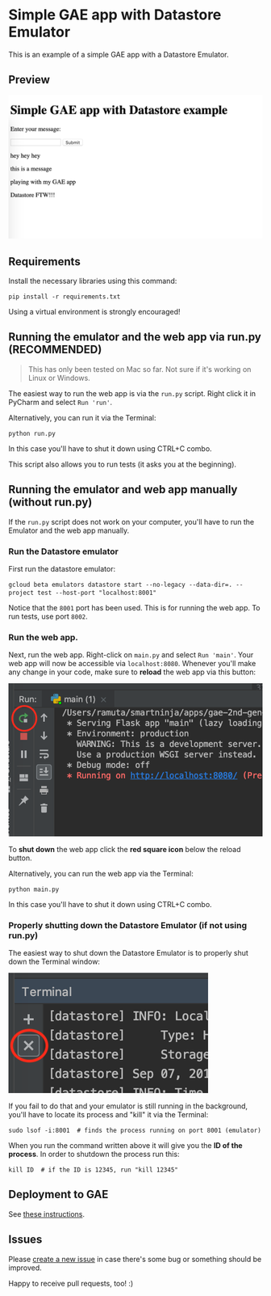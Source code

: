 # Simple GAE app with Datastore Emulator

This is an example of a simple GAE app with a Datastore Emulator.

## Preview

![](static/img/preview.png)

## Requirements

Install the necessary libraries using this command:

    pip install -r requirements.txt

Using a virtual environment is strongly encouraged!

## Running the emulator and the web app via run.py (RECOMMENDED)

> This has only been tested on Mac so far. Not sure if it's working on Linux or Windows.

The easiest way to run the web app is via the `run.py` script. Right click it in PyCharm and select `Run 'run'`.

Alternatively, you can run it via the Terminal:

    python run.py

In this case you'll have to shut it down using CTRL+C combo.

This script also allows you to run tests (it asks you at the beginning).

## Running the emulator and web app manually (without run.py)

If the `run.py` script does not work on your computer, you'll have to run the Emulator and the web app manually.

### Run the Datastore emulator

First run the datastore emulator:

    gcloud beta emulators datastore start --no-legacy --data-dir=. --project test --host-port "localhost:8001"

Notice that the `8001` port has been used. This is for running the web app. To run tests, use port `8002`.

### Run the web app.

Next, run the web app. Right-click on `main.py` and select `Run 'main'`. Your web app will now be accessible via `localhost:8080`. Whenever 
you'll make any change in your code, make sure to **reload** the web app via this button:

![](static/img/reload-web-app.png)

To **shut down** the web app click the **red square icon** below the reload button.

Alternatively, you can run the web app via the Terminal:

    python main.py

In this case you'll have to shut it down using CTRL+C combo.

### Properly shutting down the Datastore Emulator (if not using run.py)

The easiest way to shut down the Datastore Emulator is to properly shut down the Terminal window:

![](static/img/stop-emulator.png)

If you fail to do that and your emulator is still running in the background, you'll have to locate its process and 
"kill" it via the Terminal:
    
    sudo lsof -i:8001  # finds the process running on port 8001 (emulator)
    
When you run the command written above it will give you the **ID of the process**. In order to shutdown the process run 
this:

    kill ID  # if the ID is 12345, run "kill 12345"

## Deployment to GAE

See [these instructions](https://github.com/smartninja/gae-2nd-gen-examples#deployment-to-google-app-engine).

## Issues

Please [create a new issue](https://github.com/smartninja/gae-2nd-gen-examples/issues/new) in case there's some bug or 
something should be improved.

Happy to receive pull requests, too! :)
